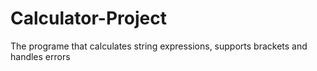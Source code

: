 # Calculator-Project

The programe that calculates string expressions, supports brackets and handles errors
